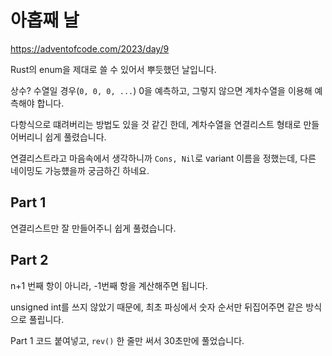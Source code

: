 # 아홉째 날

https://adventofcode.com/2023/day/9

Rust의 enum을 제대로 쓸 수 있어서 뿌듯했던 날입니다.

상수? 수열일 경우(`0, 0, 0, ...`) 0을 예측하고, 그렇지 않으면 계차수열을 이용해 예측해야 합니다.

다항식으로 떄려버리는 방법도 있을 것 같긴 한데, 계차수열을 연결리스트 형태로 만들어버리니 쉽게 풀렸습니다.

연결리스트라고 마음속에서 생각하니까 `Cons, Nil`로 variant 이름을 정했는데, 다른 네이밍도 가능헀을까 궁금하긴 하네요.

## Part 1

연결리스트만 잘 만들어주니 쉽게 풀렸습니다.

## Part 2

n+1 번째 항이 아니라, -1번째 항을 계산해주면 됩니다.

unsigned int를 쓰지 않았기 때문에, 최초 파싱에서 숫자 순서만 뒤집어주면 같은 방식으로 풀립니다.

Part 1 코드 붙여넣고, `rev()` 한 줄만 써서 30초만에 풀었습니다.
